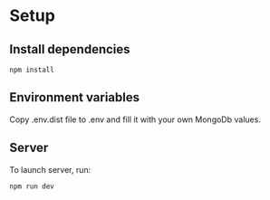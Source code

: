 # Setup

## Install dependencies

```npm install```

## Environment variables

Copy .env.dist file to .env and fill it with your own MongoDb values.

## Server

To launch server, run:

```npm run dev```

